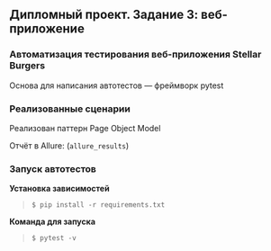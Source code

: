 ## Дипломный проект. Задание 3: веб-приложение

### Автоматизация тестирования веб-приложения Stellar Burgers
Основа для написания автотестов — фреймворк pytest

### Реализованные сценарии

Реализован паттерн Page Object Model

Отчёт в Allure: (`allure_results`)

### Запуск автотестов

**Установка зависимостей**

> `$ pip install -r requirements.txt`

**Команда для запуска**

>  `$ pytest -v`
